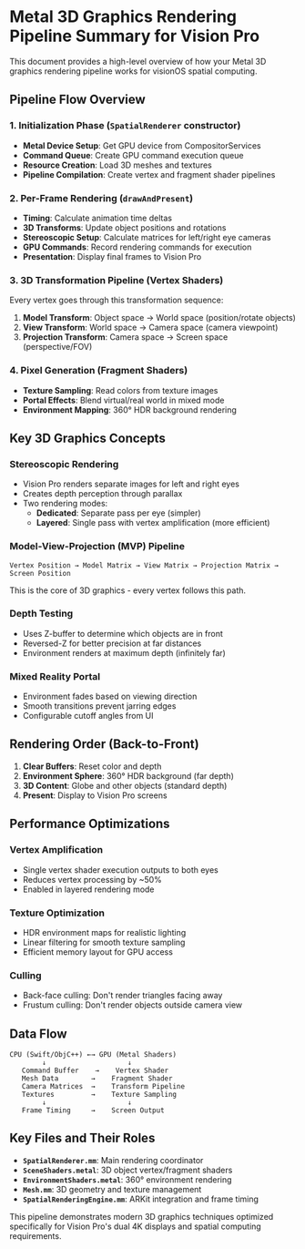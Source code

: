 # Metal 3D Graphics Rendering Pipeline Summary for Vision Pro

This document provides a high-level overview of how your Metal 3D graphics rendering pipeline works for visionOS spatial computing.

## Pipeline Flow Overview

### 1. **Initialization Phase** (`SpatialRenderer` constructor)
- **Metal Device Setup**: Get GPU device from CompositorServices
- **Command Queue**: Create GPU command execution queue
- **Resource Creation**: Load 3D meshes and textures
- **Pipeline Compilation**: Create vertex and fragment shader pipelines

### 2. **Per-Frame Rendering** (`drawAndPresent`)
- **Timing**: Calculate animation time deltas
- **3D Transforms**: Update object positions and rotations
- **Stereoscopic Setup**: Calculate matrices for left/right eye cameras
- **GPU Commands**: Record rendering commands for execution
- **Presentation**: Display final frames to Vision Pro

### 3. **3D Transformation Pipeline** (Vertex Shaders)
Every vertex goes through this transformation sequence:
1. **Model Transform**: Object space → World space (position/rotate objects)
2. **View Transform**: World space → Camera space (camera viewpoint)  
3. **Projection Transform**: Camera space → Screen space (perspective/FOV)

### 4. **Pixel Generation** (Fragment Shaders)
- **Texture Sampling**: Read colors from texture images
- **Portal Effects**: Blend virtual/real world in mixed mode
- **Environment Mapping**: 360° HDR background rendering

## Key 3D Graphics Concepts

### **Stereoscopic Rendering**
- Vision Pro renders separate images for left and right eyes
- Creates depth perception through parallax
- Two rendering modes:
  - **Dedicated**: Separate pass per eye (simpler)
  - **Layered**: Single pass with vertex amplification (more efficient)

### **Model-View-Projection (MVP) Pipeline**
```
Vertex Position → Model Matrix → View Matrix → Projection Matrix → Screen Position
```
This is the core of 3D graphics - every vertex follows this path.

### **Depth Testing**
- Uses Z-buffer to determine which objects are in front
- Reversed-Z for better precision at far distances
- Environment renders at maximum depth (infinitely far)

### **Mixed Reality Portal**
- Environment fades based on viewing direction
- Smooth transitions prevent jarring edges
- Configurable cutoff angles from UI

## Rendering Order (Back-to-Front)

1. **Clear Buffers**: Reset color and depth
2. **Environment Sphere**: 360° HDR background (far depth)
3. **3D Content**: Globe and other objects (standard depth)
4. **Present**: Display to Vision Pro screens

## Performance Optimizations

### **Vertex Amplification**
- Single vertex shader execution outputs to both eyes
- Reduces vertex processing by ~50%
- Enabled in layered rendering mode

### **Texture Optimization**
- HDR environment maps for realistic lighting
- Linear filtering for smooth texture sampling
- Efficient memory layout for GPU access

### **Culling**
- Back-face culling: Don't render triangles facing away
- Frustum culling: Don't render objects outside camera view

## Data Flow

```
CPU (Swift/ObjC++) ←→ GPU (Metal Shaders)
        ↓                    ↓
   Command Buffer    →    Vertex Shader
   Mesh Data        →    Fragment Shader
   Camera Matrices  →    Transform Pipeline
   Textures         →    Texture Sampling
        ↓                    ↓
   Frame Timing     →    Screen Output
```

## Key Files and Their Roles

- **`SpatialRenderer.mm`**: Main rendering coordinator
- **`SceneShaders.metal`**: 3D object vertex/fragment shaders
- **`EnvironmentShaders.metal`**: 360° environment rendering
- **`Mesh.mm`**: 3D geometry and texture management
- **`SpatialRenderingEngine.mm`**: ARKit integration and frame timing

This pipeline demonstrates modern 3D graphics techniques optimized specifically for Vision Pro's dual 4K displays and spatial computing requirements.
